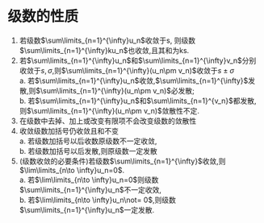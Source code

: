 # 级数的性质

1. 若级数$\sum\limits_{n=1}^{\infty}u_n$收敛于s, 则级数$\sum\limits_{n=1}^{\infty}ku_n$也收敛,且其和为ks.
2. 若$\sum\limits_{n=1}^{\infty}u_n$和$\sum\limits_{n=1}^{\infty}v_n$分别收敛于$s, \sigma$,则$\sum\limits_{n=1}^{\infty}(u_n\pm v_n)$收敛于$s\pm \sigma$ <BR>
   a. 若$\sum\limits_{n=1}^{\infty}u_n$收敛,$\sum\limits_{n=1}^{\infty}$发散,则$\sum\limits_{n=1}^{\infty}(u_n\pm v_n)$必发散; <BR>
   b. 若$\sum\limits_{n=1}^{\infty}u_n$和$\sum\limits_{n=1}^{v_n}$都发散,则$\sum\limits_{n=1}^{\infty}(u_n\pm v_n)$敛散性不定.
3. 在级数中去掉、加上或改变有限项不会改变级数的敛散性
4. 收敛级数加括号仍收敛且和不变 <BR>
   a. 若级数加括号以后收数原级数不一定收敛, <BR>
   b. 若级数加括号以后发散,则原级数一定发散
5. (级数收敛的必要条件)若级数$\sum\limits_{n=1}^{\infty}$收敛,则$\lim\limits_{n\to \infty}u_n=0$. <BR>
   a. 若$\lim\limits_{n\to \infty}u_n=0$则级数$\sum\limits_{n=1}^{\infty}u_n$不一定收效, <BR>
   b. 若$\lim\limits_{n\to \infty}u_n\not= 0$,则级数$\sum\limits_{n=1}^{\infty}u_n$一定发散.
